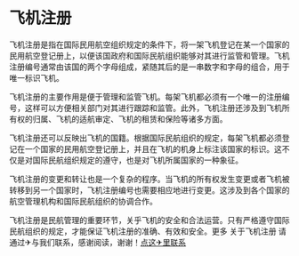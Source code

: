 # 飞机注册

飞机注册是指在国际民用航空组织规定的条件下，将一架飞机登记在某一个国家的民用航空登记册上，以便该国政府和国际民航组织能够对其进行监管和管理。飞机注册编号通常由该国的两个字母组成，紧随其后的是一串数字和字母的组合，用于唯一标识飞机。

飞机注册的主要作用是便于管理和监管飞机。每架飞机都必须有一个唯一的注册编号，这样可以方便相关部门对其进行跟踪和监管。此外，飞机注册还涉及到飞机所有权的归属、飞机的适航审定、飞机的租赁和保险等诸多方面。

飞机注册还可以反映出飞机的国籍。根据国际民航组织的规定，每架飞机都必须登记在一个国家的民用航空登记册上，并且在飞机的机身上标注该国家的标识。这不仅是对国际民航组织规定的遵守，也是对飞机所属国家的一种象征。

飞机注册的变更和转让也是一个复杂的程序。当飞机的所有权发生变更或者飞机被转移到另一个国家时，飞机注册编号也需要相应地进行变更。这涉及到各个国家的航空管理机构和国际民航组织的协调合作。

飞机注册是民航管理的重要环节，关乎飞机的安全和合法运营。只有严格遵守国际民航组织的规定，才能保证飞机注册的准确、有效和安全。更多 关于飞机注册 请通过✈与我们联系，感谢阅读，谢谢！[点这✈里联系](https://abc.k02.cc)